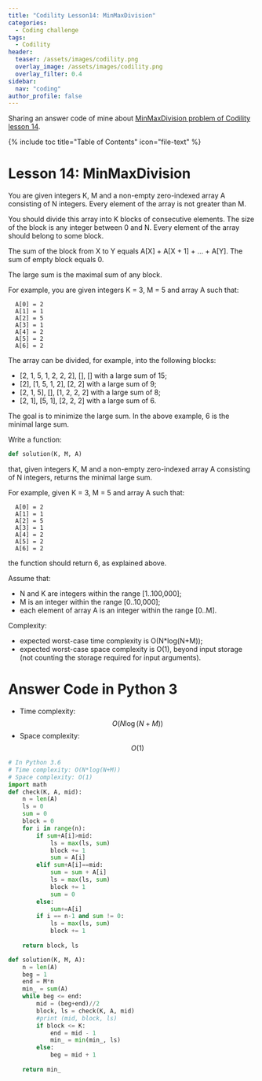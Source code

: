 ```yaml
---
title: "Codility Lesson14: MinMaxDivision"
categories:
  - Coding challenge
tags:
  - Codility
header:
  teaser: /assets/images/codility.png
  overlay_image: /assets/images/codility.png
  overlay_filter: 0.4
sidebar:
  nav: "coding"
author_profile: false
---
```


Sharing an answer code of mine about [MinMaxDivision problem of Codility lesson 14](https://app.codility.com/programmers/lessons/14-binary_search_algorithm/min_max_division/).

{% include toc title="Table of Contents" icon="file-text" %}

# Lesson 14: MinMaxDivision
You are given integers K, M and a non-empty zero-indexed array A consisting of N integers. Every element of the array is not greater than M.

You should divide this array into K blocks of consecutive elements. The size of the block is any integer between 0 and N. Every element of the array should belong to some block.

The sum of the block from X to Y equals A[X] + A[X + 1] + ... + A[Y]. The sum of empty block equals 0.

The large sum is the maximal sum of any block.

For example, you are given integers K = 3, M = 5 and array A such that:

```
  A[0] = 2
  A[1] = 1
  A[2] = 5
  A[3] = 1
  A[4] = 2
  A[5] = 2
  A[6] = 2
```
  
The array can be divided, for example, into the following blocks:

- [2, 1, 5, 1, 2, 2, 2], [], [] with a large sum of 15;
- [2], [1, 5, 1, 2], [2, 2] with a large sum of 9;
- [2, 1, 5], [], [1, 2, 2, 2] with a large sum of 8;
- [2, 1], [5, 1], [2, 2, 2] with a large sum of 6.

The goal is to minimize the large sum. In the above example, 6 is the minimal large sum.

Write a function:

```python
def solution(K, M, A)
```

that, given integers K, M and a non-empty zero-indexed array A consisting of N integers, returns the minimal large sum.

For example, given K = 3, M = 5 and array A such that:

```
  A[0] = 2
  A[1] = 1
  A[2] = 5
  A[3] = 1
  A[4] = 2
  A[5] = 2
  A[6] = 2
```
  
the function should return 6, as explained above.

Assume that:

- N and K are integers within the range [1..100,000];
- M is an integer within the range [0..10,000];
- each element of array A is an integer within the range [0..M].

Complexity:

- expected worst-case time complexity is O(N*log(N+M));
- expected worst-case space complexity is O(1), beyond input storage (not counting the storage required for input arguments).

# Answer Code in Python 3
- Time complexity: $$O(N\log(N+M))$$
- Space complexity: $$O(1)$$

```python
# In Python 3.6
# Time complexity: O(N*log(N+M))
# Space complexity: O(1)
import math
def check(K, A, mid):
    n = len(A)
    ls = 0
    sum = 0
    block = 0
    for i in range(n):
        if sum+A[i]>mid:
            ls = max(ls, sum)
            block += 1
            sum = A[i]
        elif sum+A[i]==mid:
            sum = sum + A[i]
            ls = max(ls, sum)
            block += 1
            sum = 0
        else:
            sum+=A[i]
        if i == n-1 and sum != 0:
            ls = max(ls, sum)
            block += 1
            
    return block, ls

def solution(K, M, A):
    n = len(A)
    beg = 1
    end = M*n
    min_ = sum(A)
    while beg <= end:
        mid = (beg+end)//2
        block, ls = check(K, A, mid)
        #print (mid, block, ls)
        if block <= K:
            end = mid - 1
            min_ = min(min_, ls)
        else:
            beg = mid + 1
            
    return min_
```
